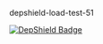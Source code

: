depshield-load-test-51

[![DepShield Badge](https://cpeters2.dev.depshield.sonatype.org/badges/depshield-load-cpeters2d/depshield-load-test-51/depshield.svg)](https://sonatype.github.io/depshield-github-pages)
